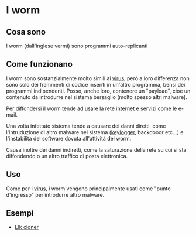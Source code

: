 # I worm
## Cosa sono
I worm (dall'inglese vermi) sono programmi auto-replicanti

## Come funzionano
I worm sono sostanzialmente molto simili ai [virus](./virus.md), però a loro differenza non sono solo dei frammenti di codice inseriti in un'altro programma, bensì dei programmi indipendenti.
Posso, anche loro, contenere un "payload", cioè un contenuto da introdurre nel sistema bersaglio (molto spesso altri malware).

Per diffondersi il worm tende ad usare la rete internet e servizi come le e-mail.

Una volta infettato sistema tende a causare dei danni diretti, come l'intruduzione di altro malware nel sistema ([keylogger](./keylogger.md), backdooor etc...) e l'instabilità del software dovuta all'attività del worm.

Causa inoltre dei danni indiretti, come la saturazione della rete su cui si sta diffondendo o un altro traffico di posta elettronica.

## Uso
Come per i [virus](./virus.md), i worm vengono principalmente usati come "punto  d'ingresso" per introdurre altro malware.

## Esempi
- [Elk cloner](https://it.wikipedia.org/wiki/Elk_Cloner)